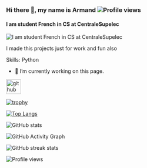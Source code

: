 ### Hi there 👋, my name is Armand           ![Profile views](https://gpvc.arturio.dev/Armand-Morin)  
#### I am student French in CS at CentraleSupelec
![I am student French in CS at CentraleSupelec](https://arturssmirnovs.github.io/github-profile-readme-generator/images/banner.png)

I made this projects just for work and fun also 

Skills: Python 

- 🔭 I’m currently working on this page. 


[<img src='https://cdn.jsdelivr.net/npm/simple-icons@3.0.1/icons/github.svg' alt='github' height='40'>](https://github.com/Armand-Morin)  

[![trophy](https://github-profile-trophy.vercel.app/?username=Armand-Morin)](https://github.com/ryo-ma/github-profile-trophy&theme=radical)

[![Top Langs](https://github-readme-stats.vercel.app/api/top-langs/?username=Armand-Morin)](https://github.com/anuraghazra/github-readme-stats&theme=radical)

![GitHub stats](https://github-readme-stats.vercel.app/api?username=Armand-Morin&show_icons=true&count_private=true&theme=radical)  

![GitHub Activity Graph](https://activity-graph.herokuapp.com/graph?username=Armand-Morin&theme=radical)  

![GitHub streak stats](https://github-readme-streak-stats.herokuapp.com/?user=Armand-Morin&theme=radical)  

![Profile views](https://gpvc.arturio.dev/Armand-Morin)  
